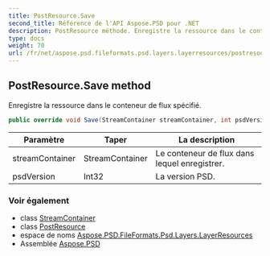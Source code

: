 ```yaml
---
title: PostResource.Save
second_title: Référence de l'API Aspose.PSD pour .NET
description: PostResource méthode. Enregistre la ressource dans le conteneur de flux spécifié.
type: docs
weight: 70
url: /fr/net/aspose.psd.fileformats.psd.layers.layerresources/postresource/save/
---
```

## PostResource.Save method

Enregistre la ressource dans le conteneur de flux spécifié.

```csharp
public override void Save(StreamContainer streamContainer, int psdVersion)
```

| Paramètre | Taper | La description |
| --- | --- | --- |
| streamContainer | StreamContainer | Le conteneur de flux dans lequel enregistrer. |
| psdVersion | Int32 | La version PSD. |

### Voir également

* class [StreamContainer](../../../aspose.psd/streamcontainer/)
* class [PostResource](../)
* espace de noms [Aspose.PSD.FileFormats.Psd.Layers.LayerResources](../../postresource/)
* Assemblée [Aspose.PSD](../../../)


